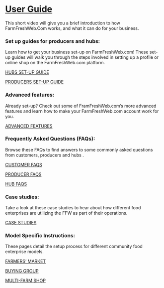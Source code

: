 # [**User Guide**](https://openfoodnetwork.org/user-guide/)

This short video will give you a brief introduction to how FarmFreshWeb.Com works, and what it can do for your business.

### Set up guides for producers and hubs:

Learn how to get your business set-up on FarmFreshWeb.com! These set-up guides will walk you through the steps involved in setting up a profile or online shop on the FarmFreshWeb.com platform.

[HUBS SET-UP GUIDE](/hubs-set-up-guide.md)

[PRODUCERS SET-UP GUIDE](/producer-set-up-guide.md)

### Advanced features:

Already set-up? Check out some of FramFreshWeb.com’s more advanced features and learn how to make your FarmFreshWeb.com account work for you.

[ADVANCED FEATURES](/advanced-features.md)

### Frequently Asked Questions \(FAQs\):

Browse these FAQs to find answers to some commonly asked questions from customers, producers and hubs .

[CUSTOMER FAQS](/customer-faqs.md)

[PRODUCER FAQS](/producer-faqs.md)

[HUB FAQS](/hub-faqs.md)

### Case studies:

Take a look at these case studies to hear about how different food enterprises are utilizing the FFW as part of their operations.

[CASE STUDIES](/case-studies.md)

### Model Specific Instructions:

These pages detail the setup process for different community food enterprise models.

[FARMERS’ MARKET](/farmers-markets.md)

[BUYING GROUP](/buying-group.md)

[MULTI-FARM SHOP](/multi-farm-shop.md)

